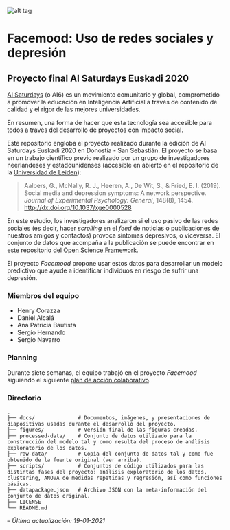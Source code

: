 ![alt tag](https://github.com/serNAVARRO7/AISaturdays-depresion-rrss/blob/main/header.png)

# Facemood: Uso de redes sociales y depresión
## Proyecto final AI Saturdays Euskadi 2020

[AI Saturdays](https://www.saturdays.ai/) (o AI6) es un movimiento comunitario y global, comprometido a promover la educación en Inteligencia Artificial a través de contenido de calidad y el rigor de las mejores universidades.

En resumen, una forma de hacer que esta tecnología sea accesible para todos a través del desarrollo de proyectos con impacto social.

Este repositorio engloba el proyecto realizado durante la edición de AI Saturdays Euskadi 2020 en Donostia - San Sebastián. El proyecto se basa en un trabajo científico previo realizado por un grupo de investigadores neerlandeses y estadounidenses (accesible en abierto en el repositorio de la [Universidad de Leiden](https://openaccess.leidenuniv.nl/bitstream/handle/1887/73951/Aalbers_et_al_2018_T.pdf?sequence=1)): 

> Aalbers, G., McNally, R. J., Heeren, A., De Wit, S., & Fried, E. I. (2019). Social media and depression symptoms: A network perspective. *Journal of Experimental Psychology: General*, 148(8), 1454.
> http://dx.doi.org/10.1037/xge0000528
> 

En este estudio, los investigadores analizaron si el uso pasivo de las redes sociales (es decir, hacer *scrolling* en el *feed* de noticias o publicaciones de nuestros amigos y contactos) provoca síntomas depresivos, o viceversa. El conjunto de datos que acompaña a la publicación se puede encontrar en este repositorio del [Open Science Framework](https://osf.io/czs6y/).

El proyecto *Facemood* propone usar estos datos para desarrollar un modelo predictivo que ayude a identificar individuos en riesgo de sufrir una depresión.

### Miembros del equipo

- Henry Corazza
- Daniel Alcalá
- Ana Patricia Bautista
- Sergio Hernando
- Sergio Navarro

### Planning

Durante siete semanas, el equipo trabajó en el proyecto *Facemood* siguiendo el siguiente [plan de acción colaborativo](https://docs.google.com/spreadsheets/d/18FCTqPB3jZHNGhPPGIMsuiDSaqBj1YsWza4AiPS8J2w/edit?usp=sharing).

### Directorio
>
    .
    ├── docs/              # Documentos, imágenes, y presentaciones de diapositivas usadas durante el desarrollo del proyecto.
    ├── figures/           # Versión final de las figuras creadas.
    ├── processed-data/    # Conjunto de datos utilizado para la construcción del modelo tal y como resulta del proceso de análisis exploratorio de los datos.
    ├── raw-data/          # Copia del conjunto de datos tal y como fue obtenido de la fuente original (ver arriba).
    ├── scripts/           # Conjuntos de código utilizados para las distintas fases del proyecto: análisis exploratorio de los datos, clustering, ANOVA de medidas repetidas y regresión, así como funciones básicas.
    ├── datapackage.json   # Archivo JSON con la meta-información del conjunto de datos original.
    ├── LICENSE
    └── README.md


*– Última actualización: 19-01-2021*

